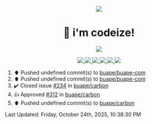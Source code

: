 <p align="center">
    <img src="https://avatars.githubusercontent.com/u/63158950?s=400&u=dd76c829ae30921e131dcbe7c830dc368e2d6e8a&v=4" />
</p>

<h1 align="center">
    👋 i'm codeize!
</h1>

<p align="center">
  <a href="https://skillicons.dev">
    <img align="center" src="https://skillicons.dev/icons?i=discord,bots,ts,nodejs,mysql,postgresql,react,nextjs,tailwindcss" />
  </a>
</p>

<p align="center">
  <a href="https://discord.com/users/668423998777982997">
    <img src="https://nocache.advaith.workers.dev?url=https://img.shields.io/endpoint?url=https://dev.discordprofiles.me/api/badge/status/668423998777982997?simple=true" />
    <img src="https://nocache.advaith.workers.dev?url=https://img.shields.io/endpoint?url=https://dev.discordprofiles.me/api/badge/vscode/668423998777982997" />
    <img src="https://nocache.advaith.workers.dev?url=https://img.shields.io/endpoint?url=https://dev.discordprofiles.me/api/badge/playing/668423998777982997" />
    <img src="https://nocache.advaith.workers.dev?url=https://img.shields.io/endpoint?url=https://dev.discordprofiles.me/api/badge/spotify/668423998777982997" />
    <img src="https://komarev.com/ghpvc/?username=codeize" />
    <img src="https://hits.link/hits?url=https%3A%2F%2Fgithub.com%2FCodeize" />
  </a>
</p>

<!--RECENT_ACTIVITY:start-->
1. ⬆️ Pushed undefined commit(s) to [buape/buape-com](https://github.com/buape/buape-com)<br>
2. ⬆️ Pushed undefined commit(s) to [buape/buape-com](https://github.com/buape/buape-com)<br>
3. ✔️ Closed issue [#234](https://github.com/buape/carbon/issues/234) in [buape/carbon](https://github.com/buape/carbon)<br>
4. 👍 Approved [#312](https://github.com/buape/carbon/pull/312#pullrequestreview-3327145106) in [buape/carbon](https://github.com/buape/carbon)<br>
5. ⬆️ Pushed undefined commit(s) to [buape/carbon](https://github.com/buape/carbon)<br>
<!--RECENT_ACTIVITY:end-->

<!--RECENT_ACTIVITY:last_update-->
Last Updated: Friday, October 24th, 2025, 10:38:30 PM
<!--RECENT_ACTIVITY:last_update_end-->
